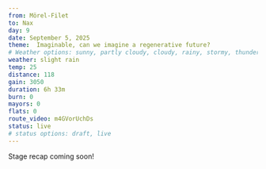 ```yaml
---
from: Mörel-Filet
to: Nax
day: 9
date: September 5, 2025
theme:  Imaginable, can we imagine a regenerative future?
# Weather options: sunny, partly cloudy, cloudy, rainy, stormy, thunder, snowy, foggy
weather: slight rain
temp: 25
distance: 118
gain: 3050
duration: 6h 33m
burn: 0
mayors: 0
flats: 0
route_video: m4GVorUchDs
status: live
# status options: draft, live
---
```


Stage recap coming soon!
